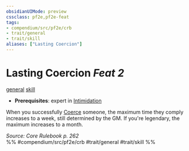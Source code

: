 ```yaml
---
obsidianUIMode: preview
cssclass: pf2e,pf2e-feat
tags:
- compendium/src/pf2e/crb
- trait/general
- trait/skill
aliases: ["Lasting Coercion"]
---
```

# Lasting Coercion  *Feat 2*  
[general](general.md "General Feat Trait")  [skill](skill.md "Skill Feat Trait")  

- **Prerequisites**: expert in [Intimidation](skills.md#Intimidation)

When you successfully [Coerce](coerce.md) someone, the maximum time they comply increases to a week, still determined by the GM. If you're legendary, the maximum increases to a month.

*Source: Core Rulebook p. 262*  
%% #compendium/src/pf2e/crb #trait/general #trait/skill %%